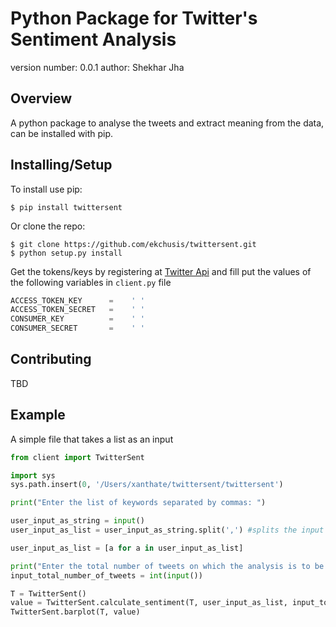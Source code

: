 Python Package for Twitter's Sentiment Analysis
===============================

version number: 0.0.1
author: Shekhar Jha

Overview
--------

A python package to analyse the tweets and extract meaning from the data, can be installed with pip.

Installing/Setup
--------------------

To install use pip:

    $ pip install twittersent


Or clone the repo:

    $ git clone https://github.com/ekchusis/twittersent.git
    $ python setup.py install
    

Get the tokens/keys by registering at [Twitter Api](https://developer.twitter.com/en/docs/basics/authentication/guides/access-tokens) and fill put the values of the following variables in `client.py` file

```python
ACCESS_TOKEN_KEY      =    ' '
ACCESS_TOKEN_SECRET   =    ' '
CONSUMER_KEY          =    ' '
CONSUMER_SECRET       =    ' '
```

Contributing
------------

TBD

Example
-------
A simple file that takes a list as an input

```python
from client import TwitterSent

import sys
sys.path.insert(0, '/Users/xanthate/twittersent/twittersent')

print("Enter the list of keywords separated by commas: ")

user_input_as_string = input()
user_input_as_list = user_input_as_string.split(',') #splits the input string on commas

user_input_as_list = [a for a in user_input_as_list]

print("Enter the total number of tweets on which the analysis is to be done: ")
input_total_number_of_tweets = int(input())

T = TwitterSent()
value = TwitterSent.calculate_sentiment(T, user_input_as_list, input_total_number_of_tweets)
TwitterSent.barplot(T, value)
```
